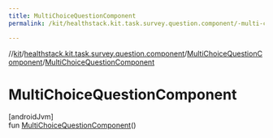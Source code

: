 ```yaml
---
title: MultiChoiceQuestionComponent
permalink: /kit/healthstack.kit.task.survey.question.component/-multi-choice-question-component/-multi-choice-question-component.html

---
```

//[kit](../../../index.html)/[healthstack.kit.task.survey.question.component](../index.html)/[MultiChoiceQuestionComponent](index.html)/[MultiChoiceQuestionComponent](-multi-choice-question-component.html)



# MultiChoiceQuestionComponent



[androidJvm]\
fun [MultiChoiceQuestionComponent](-multi-choice-question-component.html)()




